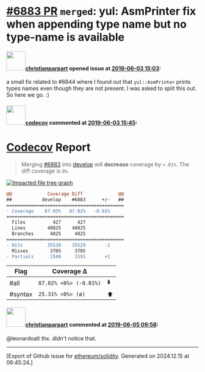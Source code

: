 # [\#6883 PR](https://github.com/ethereum/solidity/pull/6883) `merged`: yul: AsmPrinter fix when appending type name but no type-name is available

#### <img src="https://avatars.githubusercontent.com/u/56763?u=373e0766d5c45bef8c7c7fc5ed48394935772065&v=4" width="50">[christianparpart](https://github.com/christianparpart) opened issue at [2019-06-03 15:03](https://github.com/ethereum/solidity/pull/6883):

a small fix related to #6844 where I found out that `yul::AsmPrinter` prints types names even though they are not present. I was asked to split this out. So here we go. :)

#### <img src="https://avatars.githubusercontent.com/in/254?v=4" width="50">[codecov](https://github.com/apps/codecov) commented at [2019-06-03 15:45](https://github.com/ethereum/solidity/pull/6883#issuecomment-498312788):

# [Codecov](https://codecov.io/gh/ethereum/solidity/pull/6883?src=pr&el=h1) Report
> Merging [#6883](https://codecov.io/gh/ethereum/solidity/pull/6883?src=pr&el=desc) into [develop](https://codecov.io/gh/ethereum/solidity/commit/d01c4195f89b0cec94cf9c90d0c0ddd39265196d?src=pr&el=desc) will **decrease** coverage by `<.01%`.
> The diff coverage is `0%`.

[![Impacted file tree graph](https://codecov.io/gh/ethereum/solidity/pull/6883/graphs/tree.svg?width=650&token=87PGzVEwU0&height=150&src=pr)](https://codecov.io/gh/ethereum/solidity/pull/6883?src=pr&el=tree)

```diff
@@             Coverage Diff             @@
##           develop    #6883      +/-   ##
===========================================
- Coverage    87.03%   87.02%   -0.01%     
===========================================
  Files          427      427              
  Lines        40825    40825              
  Branches      4825     4825              
===========================================
- Hits         35530    35529       -1     
  Misses        3705     3705              
- Partials      1590     1591       +1
```

| Flag | Coverage Δ | |
|---|---|---|
| #all | `87.02% <0%> (-0.01%)` | :arrow_down: |
| #syntax | `25.31% <0%> (ø)` | :arrow_up: |

#### <img src="https://avatars.githubusercontent.com/u/56763?u=373e0766d5c45bef8c7c7fc5ed48394935772065&v=4" width="50">[christianparpart](https://github.com/christianparpart) commented at [2019-06-05 09:58](https://github.com/ethereum/solidity/pull/6883#issuecomment-499019561):

@leonardoalt thx. didn't notice that.


-------------------------------------------------------------------------------



[Export of Github issue for [ethereum/solidity](https://github.com/ethereum/solidity). Generated on 2024.12.15 at 06:45:24.]
